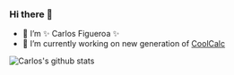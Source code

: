 ### Hi there 👋

<!--
**Atixcarlos/Atixcarlos** is a ✨ _special_ ✨ repository because its `README.md` (this file) appears on your GitHub profile.

Here are some ideas to get you started:

- 🔭 I’m currently working on ...
- 🌱 I’m currently learning ...
- 👯 I’m looking to collaborate on ...
- 🤔 I’m looking for help with ...
- 💬 Ask me about ...
- 📫 How to reach me: ...
- 😄 Pronouns: ...
- ⚡ Fun fact: ...
-->

- 🔭 I’m ✨ Carlos Figueroa ✨
- 🔭 I’m currently working on new generation of [CoolCalc](https://www.coolcalc.com/)

![Carlos's github stats](https://github-readme-stats.vercel.app/api?username=Atixcarlos&show_icons=true)

